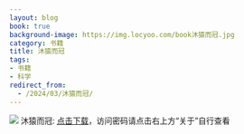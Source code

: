```yaml
---
layout: blog
book: true
background-image: https://img.locyoo.com/book沐猿而冠.jpg
category: 书籍
title: 沐猿而冠
tags:
- 书籍
- 科学
redirect_from:
  - /2024/03/沐猿而冠/
---
```

![](https://img.locyoo.com/book沐猿而冠.jpg)
沐猿而冠: <a name = "ref1" href="https://089m.com/f/50983618-1272781304-99b2cd?p=3619">点击下载</a>，访问密码请点击右上方“关于”自行查看